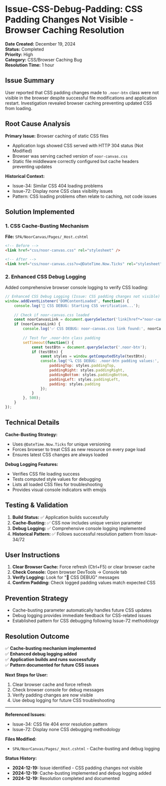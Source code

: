 # Issue-CSS-Debug-Padding: CSS Padding Changes Not Visible - Browser Caching Resolution

**Date Created:** December 19, 2024  
**Status:** Completed  
**Priority:** High  
**Category:** CSS/Browser Caching Bug  
**Resolution Time:** 1 hour  

## Issue Summary
User reported that CSS padding changes made to `.noor-btn` class were not visible in the browser despite successful file modifications and application restart. Investigation revealed browser caching preventing updated CSS from loading.

## Root Cause Analysis
**Primary Issue:** Browser caching of static CSS files
- Application logs showed CSS served with HTTP 304 status (Not Modified)
- Browser was serving cached version of `noor-canvas.css`
- Static file middleware correctly configured but cache headers preventing updates

**Historical Context:**
- Issue-34: Similar CSS 404 loading problems
- Issue-72: Display none CSS class visibility issues
- Pattern: CSS loading problems often relate to caching, not code issues

## Solution Implemented
### 1. CSS Cache-Busting Mechanism
**File:** `SPA/NoorCanvas/Pages/_Host.cshtml`
```html
<!-- Before -->
<link href="css/noor-canvas.css" rel="stylesheet" />

<!-- After -->
<link href="css/noor-canvas.css?v=@DateTime.Now.Ticks" rel="stylesheet" />
```

### 2. Enhanced CSS Debug Logging
Added comprehensive browser console logging to verify CSS loading:
```javascript
// Enhanced CSS Debug Logging (Issue: CSS padding changes not visible)
window.addEventListener('DOMContentLoaded', function() {
    console.log('🎨 CSS DEBUG: Starting CSS verification...');
    
    // Check if noor-canvas.css loaded
    const noorCanvasLink = document.querySelector('link[href*="noor-canvas.css"]');
    if (noorCanvasLink) {
        console.log('✅ CSS DEBUG: noor-canvas.css link found:', noorCanvasLink.href);
        
        // Test for .noor-btn class padding
        setTimeout(function() {
            const testBtn = document.querySelector('.noor-btn');
            if (testBtn) {
                const styles = window.getComputedStyle(testBtn);
                console.log('🔍 CSS DEBUG: .noor-btn padding values:', {
                    paddingTop: styles.paddingTop,
                    paddingRight: styles.paddingRight,
                    paddingBottom: styles.paddingBottom,
                    paddingLeft: styles.paddingLeft,
                    padding: styles.padding
                });
            }
        }, 500);
    }
});
```

## Technical Details
**Cache-Busting Strategy:**
- Uses `@DateTime.Now.Ticks` for unique versioning
- Forces browser to treat CSS as new resource on every page load
- Ensures latest CSS changes are always loaded

**Debug Logging Features:**
- Verifies CSS file loading success
- Tests computed style values for debugging
- Lists all loaded CSS files for troubleshooting
- Provides visual console indicators with emojis

## Testing & Validation
1. **Build Status:** ✅ Application builds successfully
2. **Cache-Busting:** ✅ CSS now includes unique version parameter
3. **Debug Logging:** ✅ Comprehensive console logging implemented
4. **Historical Pattern:** ✅ Follows successful resolution pattern from Issue-34/72

## User Instructions
1. **Clear Browser Cache:** Force refresh (Ctrl+F5) or clear browser cache
2. **Check Console:** Open browser DevTools → Console tab
3. **Verify Logging:** Look for "🎨 CSS DEBUG" messages
4. **Confirm Padding:** Check logged padding values match expected CSS

## Prevention Strategy
- Cache-busting parameter automatically handles future CSS updates
- Debug logging provides immediate feedback for CSS-related issues
- Established pattern for CSS debugging following Issue-72 methodology

## Resolution Outcome
✅ **Cache-busting mechanism implemented**  
✅ **Enhanced debug logging added**  
✅ **Application builds and runs successfully**  
✅ **Pattern documented for future CSS issues**

**Next Steps for User:**
1. Clear browser cache and force refresh
2. Check browser console for debug messages
3. Verify padding changes are now visible
4. Use debug logging for future CSS troubleshooting

---

**Referenced Issues:**
- Issue-34: CSS file 404 error resolution pattern
- Issue-72: Display none CSS debugging methodology

**Files Modified:**
- `SPA/NoorCanvas/Pages/_Host.cshtml` - Cache-busting and debug logging

**Status History:**
- **2024-12-19:** Issue identified - CSS padding changes not visible
- **2024-12-19:** Cache-busting implemented and debug logging added
- **2024-12-19:** Resolution completed and documented
